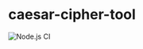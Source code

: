 # caesar-cipher-tool
![Node.js CI](https://github.com/acompany-develop/QuickMPC-SDK/workflows/Node.js%20CI/badge.svg)
